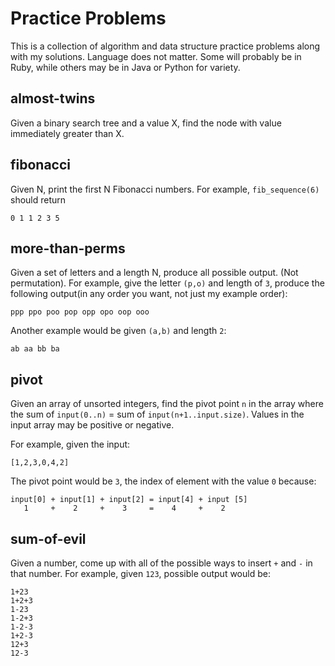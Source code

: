 Practice Problems
=================
This is a collection of algorithm and data structure practice problems along
with my solutions. Language does not matter. Some will probably be in Ruby, 
while others may be in Java or Python for variety.

almost-twins
------------
Given a binary search tree and a value X, find the node with value immediately
greater than X.

fibonacci
---------
Given N, print the first N Fibonacci numbers. For example, `fib_sequence(6)` should
return

    0 1 1 2 3 5

more-than-perms
---------------
Given a set of letters and a length N, produce all possible output. (Not permutation).
For example, give the letter `(p,o)` and length of `3`, produce the following
output(in any order you want, not just my example order):

    ppp ppo poo pop opp opo oop ooo

Another example would be given `(a,b)` and length `2`:

    ab aa bb ba

pivot
-----
Given an array of unsorted integers, find the pivot point `n` in the array where
the sum of `input(0..n)` = sum of `input(n+1..input.size)`. Values in the input
array may be positive or negative.

For example, given the input:

    [1,2,3,0,4,2]

The pivot point would be `3`, the index of element with the value `0` because:

    input[0] + input[1] + input[2] = input[4] + input [5]
       1     +    2     +    3     =    4     +    2

sum-of-evil
-----------
Given a number, come up with all of the possible ways to insert `+` and `-` in
that number. For example, given `123`, possible output would be:

    1+23 
    1+2+3
    1-23
    1-2+3
    1-2-3
    1+2-3
    12+3
    12-3

